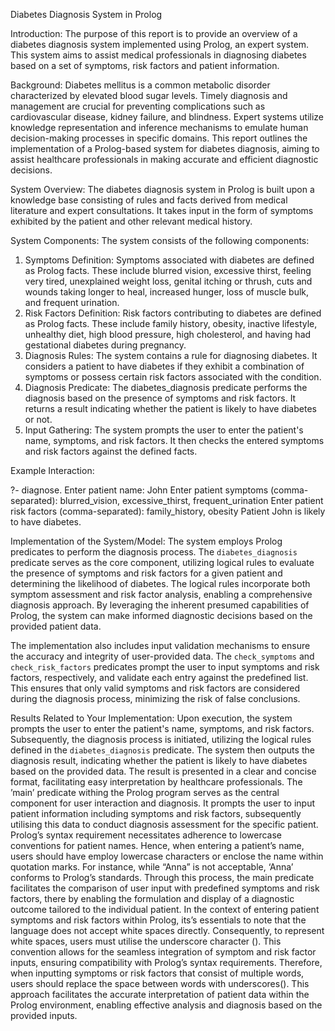 
Diabetes Diagnosis System in Prolog


Introduction:
The purpose of this report is to provide an overview of a diabetes diagnosis system implemented using Prolog, an expert system. This system aims to assist medical professionals in diagnosing diabetes based on a set of symptoms, risk factors and patient information.

Background:
Diabetes mellitus is a common metabolic disorder characterized by elevated blood sugar levels. Timely diagnosis and management are crucial for preventing complications such as cardiovascular disease, kidney failure, and blindness. Expert systems utilize knowledge representation and inference mechanisms to emulate human decision-making processes in specific domains.  This report outlines the implementation of a Prolog-based system for diabetes diagnosis, aiming to assist healthcare professionals in making accurate and efficient diagnostic decisions.

System Overview:
The diabetes diagnosis system in Prolog is built upon a knowledge base consisting of rules and facts derived from medical literature and expert consultations. It takes input in the form of symptoms exhibited by the patient and other relevant medical history.


System Components: The system consists of the following components:
1.	Symptoms Definition: Symptoms associated with diabetes are defined as Prolog facts. These include blurred vision, excessive thirst, feeling very tired, unexplained weight loss, genital itching or thrush, cuts and wounds taking longer to heal, increased hunger, loss of muscle bulk, and frequent urination.
2.	Risk Factors Definition: Risk factors contributing to diabetes are defined as Prolog facts. These include family history, obesity, inactive lifestyle, unhealthy diet, high blood pressure, high cholesterol, and having had gestational diabetes during pregnancy.
3.	Diagnosis Rules: The system contains a rule for diagnosing diabetes. It considers a patient to have diabetes if they exhibit a combination of symptoms or possess certain risk factors associated with the condition.
4.	Diagnosis Predicate: The diabetes_diagnosis predicate performs the diagnosis based on the presence of symptoms and risk factors. It returns a result indicating whether the patient is likely to have diabetes or not.
5.	Input Gathering: The system prompts the user to enter the patient's name, symptoms, and risk factors. It then checks the entered symptoms and risk factors against the defined facts.

Example Interaction:


?- diagnose.
Enter patient name: John
Enter patient symptoms (comma-separated): blurred_vision, excessive_thirst, frequent_urination
Enter patient risk factors (comma-separated): family_history, obesity
Patient John is likely to have diabetes.



Implementation of the System/Model:
The system employs Prolog predicates to perform the diagnosis process. The `diabetes_diagnosis` predicate serves as the core component, utilizing logical rules to evaluate the presence of symptoms and risk factors for a given patient and determining the likelihood of diabetes. The logical rules incorporate both symptom assessment and risk factor analysis, enabling a comprehensive diagnosis approach. By leveraging the inherent presumed capabilities of Prolog, the system can make informed diagnostic decisions based on the provided patient data.

The implementation also includes input validation mechanisms to ensure the accuracy and integrity of user-provided data. The `check_symptoms` and `check_risk_factors` predicates prompt the user to input symptoms and risk factors, respectively, and validate each entry against the predefined list. This ensures that only valid symptoms and risk factors are considered during the diagnosis process, minimizing the risk of false conclusions.

Results Related to Your Implementation:
Upon execution, the system prompts the user to enter the patient's name, symptoms, and risk factors. Subsequently, the diagnosis process is initiated, utilizing the logical rules defined in the `diabetes_diagnosis` predicate. The system then outputs the diagnosis result, indicating whether the patient is likely to have diabetes based on the provided data. The result is presented in a clear and concise format, facilitating easy interpretation by healthcare professionals.
The ’main’ predicate withing the Prolog program serves as the central component for user interaction and diagnosis. It prompts the user to input patient information including symptoms and risk factors, subsequently utilising this data to conduct diagnosis assessment for the specific patient. Prolog’s syntax requirement necessitates adherence to lowercase conventions for patient names. Hence, when entering a patient’s name, users should have employ lowercase characters or enclose the name within quotation marks. For instance, while “Anna” is not acceptable, ‘Anna’ conforms to Prolog’s standards. Through this process, the main predicate facilitates the comparison of user input with predefined symptoms and risk factors, there by enabling the formulation and display of a diagnostic outcome tailored to the individual patient. 
In the context of entering patient symptoms and risk factors within Prolog, its’s essentials to note that the language does not accept white spaces directly.
Consequently, to represent white spaces, users must utilise the underscore character (). This convention allows for the seamless integration of symptom and risk factor inputs, ensuring compatibility with Prolog’s syntax requirements. 
Therefore, when inputting symptoms or risk factors that consist of multiple words, users should replace the space between words with underscores(). This approach facilitates the accurate interpretation of patient data within the Prolog environment, enabling effective analysis and diagnosis based on the provided inputs. 



